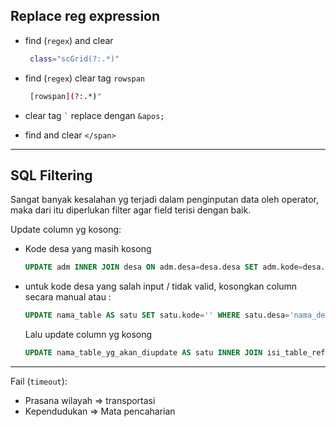 Replace reg expression
-

- find (`regex`) and clear 
  ```sh
   class="scGrid(?:.*)"
  ```

- find (`regex`) clear tag `rowspan`

  ```sh
   [rowspan](?:.*)"
   ```

- clear tag `` ` `` replace dengan `&apos;
`
- find and clear `</span>`
---

SQL Filtering
-

Sangat banyak kesalahan yg terjadi dalam penginputan data oleh operator, maka dari itu diperlukan filter agar field terisi dengan baik.


Update column yg kosong:
- Kode desa yang masih kosong
  ```sql
  UPDATE adm INNER JOIN desa ON adm.desa=desa.desa SET adm.kode=desa.kode
  ```
- untuk kode desa yang salah input / tidak valid, kosongkan column secara manual atau :
  ```sql
  UPDATE nama_table AS satu SET satu.kode='' WHERE satu.desa='nama_desa'
  ```
  Lalu update column yg kosong
  ```sql
  UPDATE nama_table_yg_akan_diupdate AS satu INNER JOIN isi_table_referensi AS dua ON satu.desa=dua.desa AND satu.kec=dua.kec SET satu.kode=dua.kode WHERE satu.kode =''
  ```
---

Fail (`timeout`):
- Prasana wilayah => transportasi
- Kependudukan => Mata pencaharian